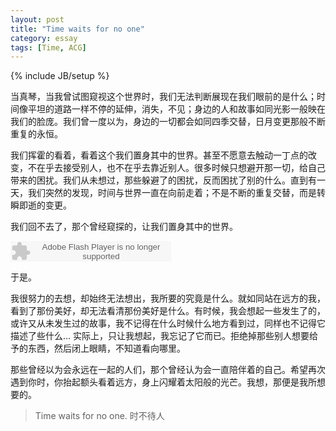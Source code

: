 ```yaml
---
layout: post
title: "Time waits for no one"
category: essay
tags: [Time, ACG]
---
```

{% include JB/setup %}

当真琴，当我曾试图窥视这个世界时，我们无法判断展现在我们眼前的是什么；时间像平坦的道路一样不停的延伸，消失，不见；身边的人和故事如同光影一般映在我们的脸庞。我们曾一度以为，身边的一切都会如同四季交替，日月变更那般不断重复的永恒。

我们挥霍的看着，看着这个我们置身其中的世界。甚至不愿意去触动一丁点的改变，不在乎去接受别人，也不在乎去靠近别人。很多时候只想避开那一切，给自己带来的困扰。我们从未想过，那些躲避了的困扰，反而困扰了别的什么。直到有一天，我们突然的发现，时间与世界一直在向前走着；不是不断的重复交替，而是转瞬即逝的变更。

我们回不去了，那个曾经窥探的，让我们置身其中的世界。

<embed src="http://www.xiami.com/widget/0_3375814/singlePlayer.swf" type="application/x-shockwave-flash" width="257" height="33" wmode="transparent"></embed>

于是。

我很努力的去想，却始终无法想出，我所要的究竟是什么。就如同站在远方的我，看到了那份美好，却无法看清那份美好是什么。有时候，我会想起一些发生了的，或许又从未发生过的故事，我不记得在什么时候什么地方看到过，同样也不记得它描述了些什么... 实际上，只让我想起，我忘记了它而已。拒绝掉那些别人想要给予的东西，然后闭上眼睛，不知道看向哪里。

那些曾经以为会永远在一起的人们，那个曾经认为会一直陪伴着的自己。希望再次遇到你时，你抬起额头看着远方，身上闪耀着太阳般的光芒。我想，那便是我所想要的。

>Time waits for no one. 时不待人
